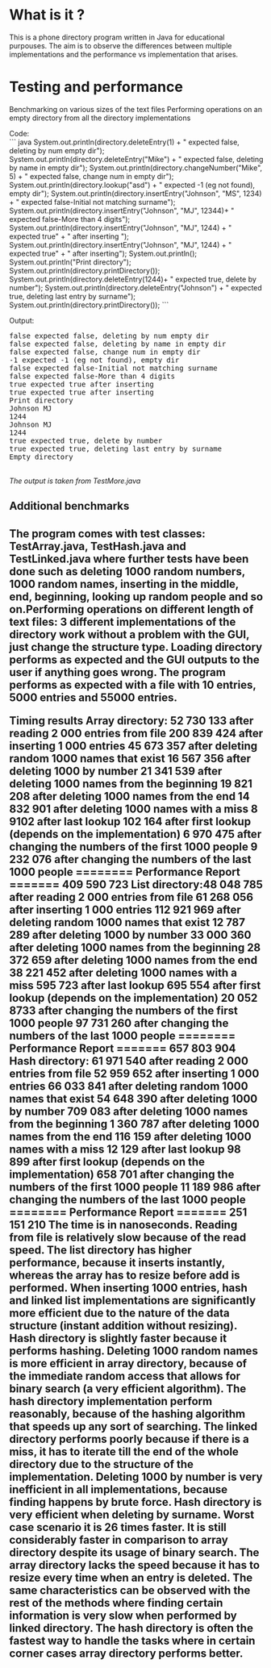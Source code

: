 <h1>What is it ?</h1>
<p>
This is a phone directory program written in Java for educational purpouses. The aim is to observe the differences between multiple implementations and the performance vs implementation that arises.
</p>

<h1>Testing and performance</h1>
<p>
Benchmarking on various sizes of the text files
Performing operations on an empty directory from all the directory
implementations
</p>
Code: <br/>
``` java
System.out.println(directory.deleteEntry(1) + " expected false, deleting by num empty dir");
System.out.println(directory.deleteEntry("Mike") + " expected false, deleting by name in
empty dir");
System.out.println(directory.changeNumber("Mike", 5) + " expected false, change num in empty
dir");
System.out.println(directory.lookup("asd") + " expected -1 (eg not found), empty dir");
System.out.println(directory.insertEntry("Johnson", "MS", 1234) + " expected false-Initial not matching surname");
System.out.println(directory.insertEntry("Johnson", "MJ", 12344)+ " expected false-More than 4 digits");
System.out.println(directory.insertEntry("Johnson", "MJ", 1244) + " expected true" + " after inserting ");
System.out.println(directory.insertEntry("Johnson", "MJ", 1244) + " expected true" + " after inserting");
System.out.println();
System.out.println("Print directory");
System.out.println(directory.printDirectory());
System.out.println(directory.deleteEntry(1244)+ " expected true, delete by number");
System.out.println(directory.deleteEntry("Johnson") + " expected true, deleting last entry by surname");
System.out.println(directory.printDirectory());
```

Output:
<pre>
false expected false, deleting by num empty dir
false expected false, deleting by name in empty dir
false expected false, change num in empty dir
-1 expected -1 (eg not found), empty dir
false expected false-Initial not matching surname
false expected false-More than 4 digits
true expected true after inserting
true expected true after inserting
Print directory
Johnson MJ
1244
Johnson MJ
1244
true expected true, delete by number
true expected true, deleting last entry by surname
Empty directory
</pre>
<br/>
<i>The output is taken from TestMore.java</i>
<h2>Additional benchmarks<h2>
<p>
The program comes with test classes: TestArray.java, TestHash.java and TestLinked.java where
further tests have been done such as deleting 1000 random numbers, 1000 random names, inserting
in the middle, end, beginning, looking up random people and so on.Performing operations on different length of text files:
3 different implementations of the directory work without a problem with the GUI, just change the
structure type. Loading directory performs as expected and the GUI outputs to the user if anything
goes wrong.
The program performs as expected with a file with 10 entries, 5000 entries and 55000 entries.
</p>
Timing results
Array directory:
52 730 133 after reading 2 000 entries from file
200 839 424 after inserting 1 000 entries
45 673 357 after deleting random 1000 names that exist
16 567 356 after deleting 1000 by number
21 341 539 after deleting 1000 names from the beginning
19 821 208 after deleting 1000 names from the end
14 832 901 after deleting 1000 names with a miss
8 9102 after last lookup
102 164 after first lookup (depends on the implementation)
6 970 475 after changing the numbers of the first 1000 people
9 232 076 after changing the numbers of the last 1000 people
======== Performance Report
=======
409 590 723
List directory:48 048 785 after reading 2 000 entries from file
61 268 056 after inserting 1 000 entries
112 921 969 after deleting random 1000 names that exist
12 787 289 after deleting 1000 by number
33 000 360 after deleting 1000 names from the beginning
28 372 659 after deleting 1000 names from the end
38 221 452 after deleting 1000 names with a miss
595 723 after last lookup
695 554 after first lookup (depends on the implementation)
20 052 8733 after changing the numbers of the first 1000 people
97 731 260 after changing the numbers of the last 1000 people
======== Performance Report
=======
657 803 904
Hash directory:
61 971 540 after reading 2 000 entries from file
52 959 652 after inserting 1 000 entries
66 033 841 after deleting random 1000 names that exist
54 648 390 after deleting 1000 by number
709 083 after deleting 1000 names from the beginning
1 360 787 after deleting 1000 names from the end
116 159 after deleting 1000 names with a miss
12 129 after last lookup
98 899 after first lookup (depends on the implementation)
658 701 after changing the numbers of the first 1000 people
11 189 986 after changing the numbers of the last 1000 people
======== Performance Report
=======
251 151 210
The time is in nanoseconds.
Reading from file is relatively slow because of the read speed. The list directory has higher
performance, because it inserts instantly, whereas the array has to resize before add is performed.
When inserting 1000 entries, hash and linked list implementations are significantly more efficient
due to the nature of the data structure (instant addition without resizing). Hash directory is slightly
faster because it performs hashing.
Deleting 1000 random names is more efficient in array directory, because of the immediate random
access that allows for binary search (a very efficient algorithm). The hash directory implementation
perform reasonably, because of the hashing algorithm that speeds up any sort of searching. The
linked directory performs poorly because if there is a miss, it has to iterate till the end of the whole
directory due to the structure of the implementation.
Deleting 1000 by number is very inefficient in all implementations, because finding happens by brute
force.
Hash directory is very efficient when deleting by surname. Worst case scenario it is 26 times faster. It
is still considerably faster in comparison to array directory despite its usage of binary search. The
array directory lacks the speed because it has to resize every time when an entry is deleted.
The same characteristics can be observed with the rest of the methods where finding certain
information is very slow when performed by linked directory. The hash directory is often the fastest
way to handle the tasks where in certain corner cases array directory performs better.

